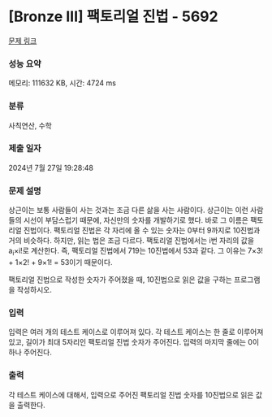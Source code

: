 # [Bronze III] 팩토리얼 진법 - 5692 

[문제 링크](https://www.acmicpc.net/problem/5692) 

### 성능 요약

메모리: 111632 KB, 시간: 4724 ms

### 분류

사칙연산, 수학

### 제출 일자

2024년 7월 27일 19:28:48

### 문제 설명

<p>상근이는 보통 사람들이 사는 것과는 조금 다른 삶을 사는 사람이다. 상근이는 이런 사람들의 시선이 부담스럽기 때문에, 자신만의 숫자를 개발하기로 했다. 바로 그 이름은 팩토리얼 진법이다. 팩토리얼 진법은 각 자리에 올 수 있는 숫자는 0부터 9까지로 10진법과 거의 비슷하다. 하지만, 읽는 법은 조금 다르다. 팩토리얼 진법에서는 i번 자리의 값을 a<sub>i</sub>×i!로 계산한다. 즉, 팩토리얼 진법에서 719는 10진법에서 53과 같다. 그 이유는 7×3! + 1×2! + 9×1! = 53이기 때문이다.</p>

<p>팩토리얼 진법으로 작성한 숫자가 주어졌을 때, 10진법으로 읽은 값을 구하는 프로그램을 작성하시오. </p>

### 입력 

 <p>입력은 여러 개의 테스트 케이스로 이루어져 있다. 각 테스트 케이스는 한 줄로 이루어져 있고, 길이가 최대 5자리인 팩토리얼 진법 숫자가 주어진다. 입력의 마지막 줄에는 0이 하나 주어진다.</p>

### 출력 

 <p>각 테스트 케이스에 대해서, 입력으로 주어진 팩토리얼 진법 숫자를 10진법으로 읽은 값을 출력한다.</p>


